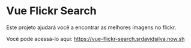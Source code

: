 # Vue Flickr Search

Este projeto ajudará vocē a encontrar as melhores imagens no flickr.

Você pode acessá-lo aqui: https://vue-flickr-search.srdavidsilva.now.sh
